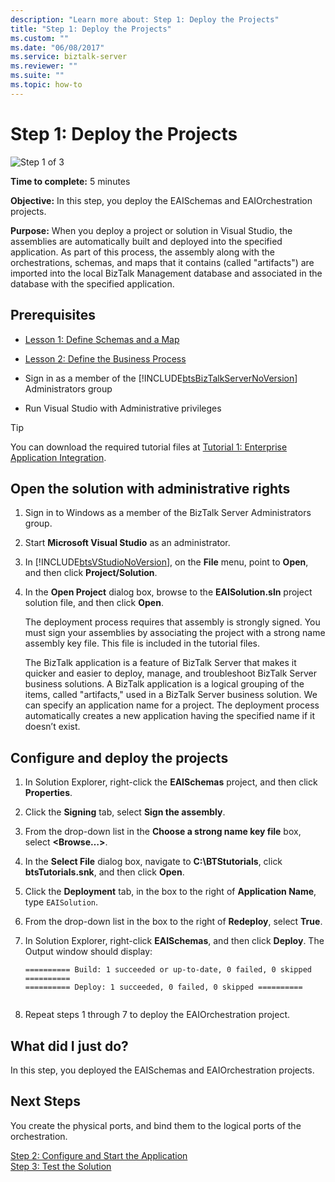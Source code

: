 ```yaml
---
description: "Learn more about: Step 1: Deploy the Projects"
title: "Step 1: Deploy the Projects"
ms.custom: ""
ms.date: "06/08/2017"
ms.service: biztalk-server
ms.reviewer: ""
ms.suite: ""
ms.topic: how-to
---
```

# Step 1: Deploy the Projects
![Step 1 of 3](../adapters-and-accelerators/adapter-oracle-database/media/step-1of3.gif "Step_1of3")  
  
 **Time to complete:** 5 minutes  
  
 **Objective:** In this step, you deploy the EAISchemas and EAIOrchestration projects.  
  
 **Purpose:** When you deploy a project or solution in Visual Studio, the assemblies are automatically built and deployed into the specified application. As part of this process, the assembly along with the orchestrations, schemas, and maps that it contains (called "artifacts") are imported into the local BizTalk Management database and associated in the database with the specified application.  
  
## Prerequisites  
  
- [Lesson 1: Define Schemas and a Map](../core/lesson-1-define-schemas-and-a-map.md)  
  
- [Lesson 2: Define the Business Process](../core/lesson-2-define-the-business-process.md)  
  
- Sign in as a member of the [!INCLUDE[btsBizTalkServerNoVersion](../includes/btsbiztalkservernoversion-md.md)] Administrators group

- Run Visual Studio with Administrative privileges

> [!TIP]
> You can download the required tutorial files at [Tutorial 1: Enterprise Application Integration](./tutorial-1-enterprise-application-integration.md).

## Open the solution with administrative rights  
  
1. Sign in to Windows as a member of the BizTalk Server Administrators group.  
  
2. Start **Microsoft Visual Studio** as an administrator.  
  
3. In [!INCLUDE[btsVStudioNoVersion](../includes/btsvstudionoversion-md.md)], on the **File** menu, point to **Open**, and then click **Project/Solution**.  
  
4. In the **Open Project** dialog box, browse to the **EAISolution.sln** project solution file, and then click **Open**.  
  
   The deployment process requires that assembly is strongly signed.  You must sign your assemblies by associating the project with a strong name assembly key file.  This file is included in the tutorial files.  
  
   The BizTalk application is a feature of BizTalk Server that makes it quicker and easier to deploy, manage, and troubleshoot BizTalk Server business solutions. A BizTalk application is a logical grouping of the items, called "artifacts," used in a BizTalk Server business solution. We can specify an application name for a project.  The deployment process automatically creates a new application having the specified name if it doesn’t exist.  
  
## Configure and deploy the projects  
  
1.  In Solution Explorer, right-click the **EAISchemas** project, and then click **Properties**.  
  
2.  Click the **Signing** tab, select **Sign the assembly**.  
  
3.  From the drop-down list in the **Choose a strong name key file** box, select **\<Browse…\>**.  
  
4.  In the **Select File** dialog box, navigate to **C:\BTStutorials**, click **btsTutorials.snk**, and then click **Open**. 
  
5.  Click the **Deployment** tab, in the box to the right of **Application Name**, type `EAISolution`.  
  
6.  From the drop-down list in the box to the right of **Redeploy**, select **True**.  
  
7.  In Solution Explorer, right-click **EAISchemas**, and then click **Deploy**.  The Output window should display:  
  
    ```  
    ========== Build: 1 succeeded or up-to-date, 0 failed, 0 skipped ==========  
    ========== Deploy: 1 succeeded, 0 failed, 0 skipped ==========  
  
    ```  
  
8.  Repeat steps 1 through 7 to deploy the EAIOrchestration project.  
  
## What did I just do?  
 In this step, you deployed the EAISchemas and EAIOrchestration projects.  
  
## Next Steps  
 You create the physical ports, and bind them to the logical ports of the orchestration.  
  
 [Step 2: Configure and Start the Application](../core/step-2-configure-and-start-the-application1.md)   
 [Step 3: Test the Solution](../core/step-3-test-the-solution2.md)
